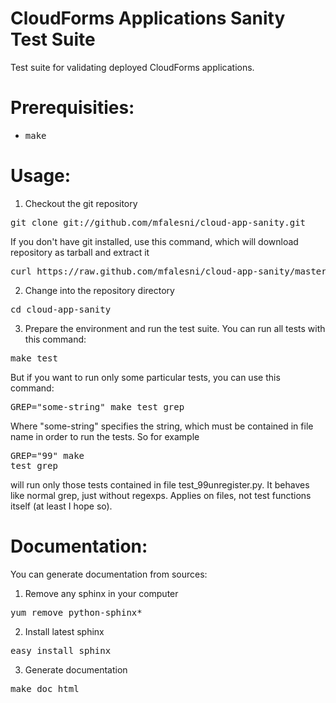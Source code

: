 CloudForms Applications Sanity Test Suite
================

Test suite for validating deployed CloudForms applications.

Prerequisities:
===============
* <pre>make</pre>

Usage:
======

1. Checkout the git repository
<pre>
git clone git://github.com/mfalesni/cloud-app-sanity.git
</pre>
If you don't have git installed, use this command, which will download repository as tarball and extract it
<pre>
curl https://raw.github.com/mfalesni/cloud-app-sanity/master/tools/download_suite.sh | bash
</pre>
2. Change into the repository directory
<pre>
cd cloud-app-sanity
</pre>
3. Prepare the environment and run the test suite. You can run all tests with this command:
<pre>
make test
</pre>
But if you want to run only some particular tests, you can use this command:
<pre>
GREP="some-string" make test_grep
</pre>
Where "some-string" specifies the string, which must be contained in file name in order to run the tests. So for example <pre>GREP="99" make test_grep</pre> will run only those tests contained in file test_99unregister.py. It behaves like normal grep, just without regexps. Applies on files, not test functions itself (at least I hope so).


Documentation:
==============

You can generate documentation from sources:

1. Remove any sphinx in your computer
<pre>
yum remove python-sphinx*
</pre>
2. Install latest sphinx
<pre>
easy_install_sphinx
</pre>
3. Generate documentation
<pre>
make doc_html
</pre>